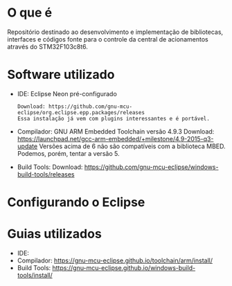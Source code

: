 # O que é
Repositório destinado ao desenvolvimento e implementação de bibliotecas, interfaces e códigos fonte para o controle da central de acionamentos através do STM32F103c8t6.

# Software utilizado

- IDE: Eclipse Neon pré-configurado

      Download: https://github.com/gnu-mcu-eclipse/org.eclipse.epp.packages/releases
      Essa instalação já vem com plugins interessantes e é portável.
      
      
- Compilador: GNU ARM Embedded Toolchain versão 4.9.3
      Download: https://launchpad.net/gcc-arm-embedded/+milestone/4.9-2015-q3-update
      Versões acima de 6 não são compatíveis com a biblioteca MBED. Podemos, porém, tentar a versão 5.
      
- Build Tools: 
      Download: https://github.com/gnu-mcu-eclipse/windows-build-tools/releases
      
# Configurando o Eclipse




# Guias utilizados
- IDE:
- Compilador: https://gnu-mcu-eclipse.github.io/toolchain/arm/install/
- Build Tools: https://gnu-mcu-eclipse.github.io/windows-build-tools/install/
